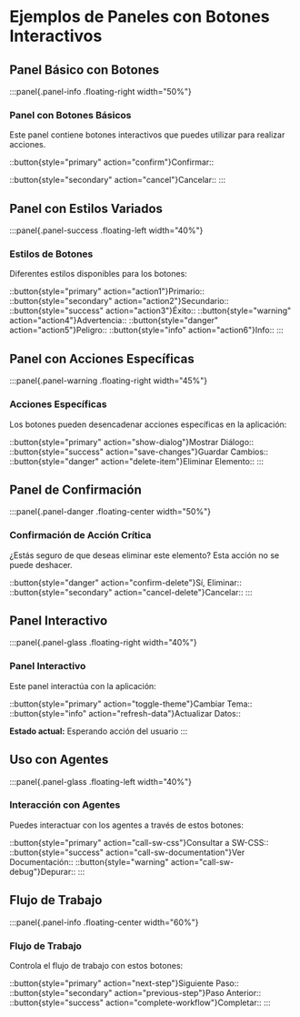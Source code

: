 # Ejemplos de Paneles con Botones Interactivos

## Panel Básico con Botones

:::panel{.panel-info .floating-right width="50%"}
### Panel con Botones Básicos

Este panel contiene botones interactivos que puedes utilizar para realizar acciones.

::button{style="primary" action="confirm"}Confirmar::

::button{style="secondary" action="cancel"}Cancelar::
:::

## Panel con Estilos Variados

:::panel{.panel-success .floating-left width="40%"}
### Estilos de Botones

Diferentes estilos disponibles para los botones:

::button{style="primary" action="action1"}Primario::
::button{style="secondary" action="action2"}Secundario::
::button{style="success" action="action3"}Éxito::
::button{style="warning" action="action4"}Advertencia::
::button{style="danger" action="action5"}Peligro::
::button{style="info" action="action6"}Info::
:::

## Panel con Acciones Específicas

:::panel{.panel-warning .floating-right width="45%"}
### Acciones Específicas

Los botones pueden desencadenar acciones específicas en la aplicación:

::button{style="primary" action="show-dialog"}Mostrar Diálogo::
::button{style="success" action="save-changes"}Guardar Cambios::
::button{style="danger" action="delete-item"}Eliminar Elemento::
:::

## Panel de Confirmación

:::panel{.panel-danger .floating-center width="50%"}
### Confirmación de Acción Crítica

¿Estás seguro de que deseas eliminar este elemento? Esta acción no se puede deshacer.

::button{style="danger" action="confirm-delete"}Sí, Eliminar::
::button{style="secondary" action="cancel-delete"}Cancelar::
:::

## Panel Interactivo

:::panel{.panel-glass .floating-right width="40%"}
### Panel Interactivo

Este panel interactúa con la aplicación:

::button{style="primary" action="toggle-theme"}Cambiar Tema::
::button{style="info" action="refresh-data"}Actualizar Datos::

**Estado actual:** Esperando acción del usuario
:::

## Uso con Agentes

:::panel{.panel-glass .floating-left width="40%"}
### Interacción con Agentes

Puedes interactuar con los agentes a través de estos botones:

::button{style="primary" action="call-sw-css"}Consultar a SW-CSS::
::button{style="success" action="call-sw-documentation"}Ver Documentación::
::button{style="warning" action="call-sw-debug"}Depurar::
:::

## Flujo de Trabajo

:::panel{.panel-info .floating-center width="60%"}
### Flujo de Trabajo

Controla el flujo de trabajo con estos botones:

::button{style="primary" action="next-step"}Siguiente Paso::
::button{style="secondary" action="previous-step"}Paso Anterior::
::button{style="success" action="complete-workflow"}Completar::
::: 